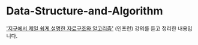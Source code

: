 # Data-Structure-and-Algorithm

['지구에서 제일 쉽게 설명한 자료구조와 알고리즘'](https://www.inflearn.com/course/%EC%9E%90%EB%A3%8C%EA%B5%AC%EC%A1%B0-%EC%95%8C%EA%B3%A0%EB%A6%AC%EC%A6%98-1/dashboard) (인프런) 강의를 듣고 정리한 내용입니다.
